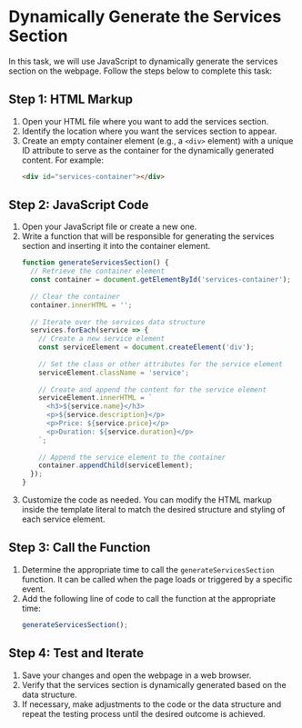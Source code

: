 

# Dynamically Generate the Services Section

In this task, we will use JavaScript to dynamically generate the services section on the webpage. Follow the steps below to complete this task:

## Step 1: HTML Markup

1. Open your HTML file where you want to add the services section.
2. Identify the location where you want the services section to appear.
3. Create an empty container element (e.g., a `<div>` element) with a unique ID attribute to serve as the container for the dynamically generated content. For example:
    ```html
    <div id="services-container"></div>
    ```

## Step 2: JavaScript Code

1. Open your JavaScript file or create a new one.
2. Write a function that will be responsible for generating the services section and inserting it into the container element.
    ```javascript
    function generateServicesSection() {
      // Retrieve the container element
      const container = document.getElementById('services-container');
      
      // Clear the container
      container.innerHTML = '';
      
      // Iterate over the services data structure
      services.forEach(service => {
        // Create a new service element
        const serviceElement = document.createElement('div');
        
        // Set the class or other attributes for the service element
        serviceElement.className = 'service';
        
        // Create and append the content for the service element
        serviceElement.innerHTML = `
          <h3>${service.name}</h3>
          <p>${service.description}</p>
          <p>Price: ${service.price}</p>
          <p>Duration: ${service.duration}</p>
        `;
        
        // Append the service element to the container
        container.appendChild(serviceElement);
      });
    }
    ```
3. Customize the code as needed. You can modify the HTML markup inside the template literal to match the desired structure and styling of each service element.

## Step 3: Call the Function

1. Determine the appropriate time to call the `generateServicesSection` function. It can be called when the page loads or triggered by a specific event.
2. Add the following line of code to call the function at the appropriate time:
    ```javascript
    generateServicesSection();
    ```

## Step 4: Test and Iterate

1. Save your changes and open the webpage in a web browser.
2. Verify that the services section is dynamically generated based on the data structure.
3. If necessary, make adjustments to the code or the data structure and repeat the testing process until the desired outcome is achieved.

